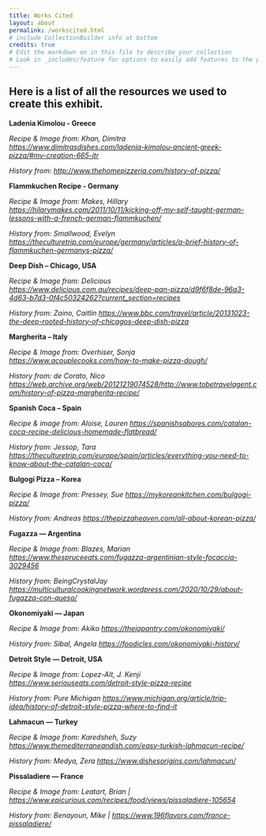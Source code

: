 ```yaml
---
title: Works Cited
layout: about
permalink: /workscited.html
# include CollectionBuilder info at bottom
credits: true
# Edit the markdown on in this file to describe your collection
# Look in _includes/feature for options to easily add features to the page
---
```



## Here is a list of all the resources we used to create this exhibit.

**Ladenia Kimolou - Greece**

_Recipe & Image from: Khan, Dimitra https://www.dimitrasdishes.com/ladenia-kimolou-ancient-greek-pizza/#mv-creation-665-jtr_

_History from: http://www.thehomepizzeria.com/history-of-pizza/_ 
  
**Flammkuchen Recipe - Germany**

_Recipe & Image from: Makes, Hillary https://hilarymakes.com/2011/10/11/kicking-off-my-self-taught-german-lessons-with-a-french-german-flammkuchen/_

_History from: Smallwood, Evelyn https://theculturetrip.com/europe/germany/articles/a-brief-history-of-flammkuchen-germanys-pizza/_

**Deep Dish – Chicago, USA**

_Recipe & Image from: Delicious https://www.delicious.com.au/recipes/deep-pan-pizza/d9f6f8de-96a3-4d63-b7d3-0f4c50324262?current_section=recipes_

_History from: Zaino, Caitlin https://www.bbc.com/travel/article/20131023-the-deep-rooted-history-of-chicagos-deep-dish-pizza_
 
**Margherita – Italy**  

_Recipe & Image from: Overhiser, Sonja https://www.acouplecooks.com/how-to-make-pizza-dough/_

_History from: de Corato, Nico https://web.archive.org/web/20121219074528/http://www.tobetravelagent.com/history-of-pizza-margherita-recipe/_

**Spanish Coca – Spain**

_Recipe & image from: Aloise, Lauren https://spanishsabores.com/catalan-coca-recipe-delicious-homemade-flatbread/_

_History from: Jessop, Tara https://theculturetrip.com/europe/spain/articles/everything-you-need-to-know-about-the-catalan-coca/_

**Bulgogi Pizza – Korea**

_Recipe & Image from: Pressey, Sue https://mykoreankitchen.com/bulgogi-pizza/_

_History from: Andreas https://thepizzaheaven.com/all-about-korean-pizza/_

**Fugazza — Argentina**

_Recipe & Image from: Blazes, Marian https://www.thespruceeats.com/fugazza-argentinian-style-focaccia-3029456_

_History from: BeingCrystalJay https://multiculturalcookingnetwork.wordpress.com/2020/10/29/about-fugazza-con-queso/_

**Okonomiyaki — Japan**

_Recipe & Image from: Akiko https://thejapantry.com/okonomiyaki/_

_History from: Sibal, Angela https://foodicles.com/okonomiyaki-history/_

**Detroit Style — Detroit, USA**

_Recipe & Image from: Lopez-Alt, J. Kenji https://www.seriouseats.com/detroit-style-pizza-recipe_

_History from: Pure Michigan https://www.michigan.org/article/trip-idea/history-of-detroit-style-pizza-where-to-find-it_

**Lahmacun — Turkey**

_Recipe & Image from: Karedsheh, Suzy https://www.themediterraneandish.com/easy-turkish-lahmacun-recipe/_

_History from: Medya, Zera https://www.dishesorigins.com/lahmacun/_

**Pissaladiere — France**

_Recipe & Image from: Leatart, Brian | https://www.epicurious.com/recipes/food/views/pissaladiere-105654_

_History from: Benayoun, Mike | https://www.196flavors.com/france-pissaladiere/_
